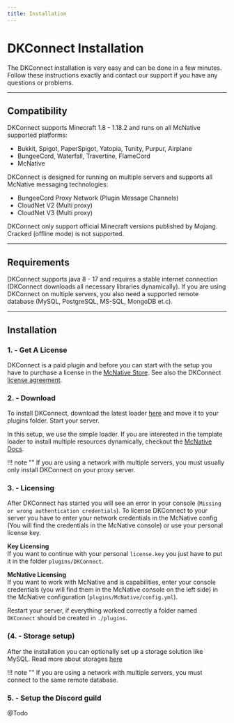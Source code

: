 ```yaml
---
title: Installation
---
```


# DKConnect Installation

The DKConnect installation is very easy and can be done in a few minutes. Follow these instructions 
exactly and contact our support if you have any questions or problems.

***

## **Compatibility**
DKConnect supports Minecraft 1.8 - 1.18.2 and runs on all McNative supported platforms:

 * Bukkit, Spigot, PaperSpigot, Yatopia, Tunity, Purpur, Airplane
 * BungeeCord, Waterfall, Travertine, FlameCord
 * McNative

DKConnect is designed for running on multiple servers and supports all McNative messaging technologies:

 * BungeeCord Proxy Network (Plugin Message Channels)
 * CloudNet V2 (Multi proxy)
 * CloudNet V3 (Multi proxy)

DKConnect only support official Minecraft versions published by Mojang. Cracked (offline mode) is not supported.

***

## **Requirements**

DKConnect supports java 8 - 17 and requires a stable internet connection (DKConnect downloads all necessary libraries dynamically). 
If you are using DKConnect on multiple servers, you also need a supported remote database (MySQL, PostgreSQL, MS-SQL, MongoDB et.c).

***

## **Installation**

### **1. - Get A License**
DKConnect is a paid plugin and before you can start with the setup you have to purchase a license in the [McNative Store](https://mcnative.org/plugins/pretronic/dkconnect). 
See also the DKConnect [license agreement](../license.md).

### **2. - Download**
To install DKConnect, download the latest loader [here](https://downloads.mcnative.org/id/1e6d4f31-e2e0-11eb-8ba0-0242ac180002) and
move it to your plugins folder. Start your server.

In this setup, we use the simple loader. If you are interested in the template loader to install multiple resources dynamically, 
checkout the [McNative Docs](https://docs.mcnative.org/).

!!! note ""
    If you are using a network with multiple servers, you must usually only install DKConnect on your proxy server.

### **3. - Licensing**
After DKConnect has started you will see an error in your console (`Missing or wrong authentication credentials`). 
To license DKConnect to your server you have to enter your network credentials in the McNative config (You will find the credentials in the McNative console) 
or use your personal license key.

**Key Licensing** <br />
If you want to continue with your personal `license.key` you just have to put it in the folder `plugins/DKConnect`.

**McNative Licensing** <br />
If you want to work with McNative and is capabilities, enter your console credentials (you will find them in the McNative console on the left side) in the McNative configuration (`plugins/McNative/config.yml`).


Restart your server, if everything worked correctly a folder named `DKConnect` should be created in `./plugins`.

### **(4. - Storage setup)**
After the installation you can optionally set up a storage solution like MySQL. Read more about storages [here](storage.md)

!!! note ""
    If you are using a network with multiple servers, you must connect to the same remote database.

### **5. - Setup the Discord guild**

@Todo

